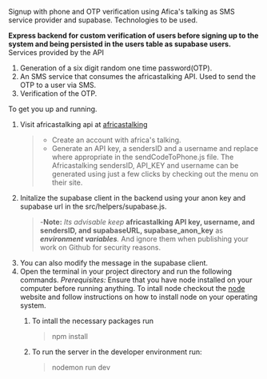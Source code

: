Signup with phone and OTP verification using Afica's talking as SMS service provider and supabase.
Technologies to be used.

**Express backend for custom verification of users before signing up to the system and being persisted in the users table as supabase users.**
Services provided by the API
1. Generation of a six digit random one time password(OTP). 
2. An SMS service that consumes the africastalking API. Used to send the OTP to a user via SMS.
3. Verification of the OTP.

To get you up and running. 
1. Visit africastalking api at [africastalking]('https://africastalking.com/')
    >- Create an account with africa's talking. 
    >- Generate an API key, a sendersID and a username and replace where appropriate in the sendCodeToPhone.js file. 
    The Africastalking sendersID, API_KEY and username can be generated using just a few clicks by checking out the menu on their site. 
2. Initalize the supabase client in the backend using your anon key and supabase url in the src/helpers/supabase.js. 
    >-**Note:** *Its advisable keep* **africastalking API key, username, and sendersID, and supabaseURL, supabase_anon_key** as ***environment variables**.* And ignore them when publishing your work on Github for security reasons. 
3. You can also modify the message in the supabase client.
5. Open the terminal in your project directory and run the following 
commands.
    *Prerequisites:* Ensure that you have node installed on your computer before running anything.
    To intall node checkout the [node]('https://nodejs.dev/') website and follow instructions on how to install node on your operating system.
    1. To intall the necessary packages run 
        >npm install 

    2. To run the server in the developer environment run:
        >nodemon run dev

